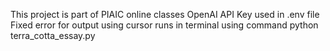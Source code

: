 This project is part of PIAIC online classes
OpenAI API Key used in .env file
Fixed error for output using cursor
runs in terminal using command python terra_cotta_essay.py